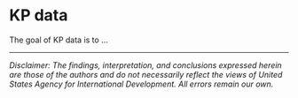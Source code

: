 
# KP data

<!-- badges: start -->
<!-- badges: end -->

The goal of KP data is to ...


---

*Disclaimer: The findings, interpretation, and conclusions expressed herein are those of the authors and do not necessarily reflect the views of United States Agency for International Development. All errors remain our own.*